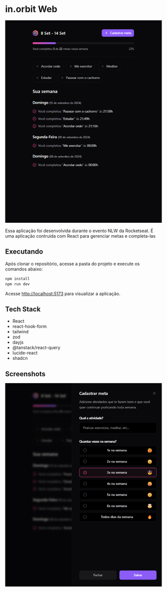 # in.orbit Web

![Cover](./.github/cover.png)

Essa aplicação foi desenvolvida durante o evento NLW da Rocketseat.
É uma aplicação contruida com React para gerenciar metas e completa-las

## Executando

Após clonar o repositório, acesse a pasta do projeto e execute os comandos abaixo:

```sh
npm install
npm run dev

```

Acesse <http://localhost:5173> para visualizar a aplicação.

## Tech Stack
- React
- react-hook-form
- tailwind
- zod
- dayjs
- @tanstack/react-query
- lucide-react
- shadcn

## Screenshots

<p>
  <img src=".github/image.png">
</p>
